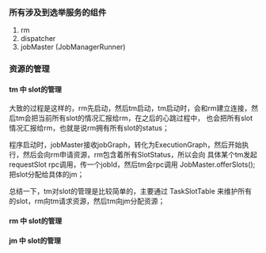 
### 所有涉及到选举服务的组件
1. rm
2. dispatcher
3. jobMaster (JobManagerRunner)


### 资源的管理

#### tm 中 slot的管理

大致的过程是这样的，rm先启动，然后tm启动，tm启动时，会和rm建立连接，然后tm会把当前所有slot的情况汇报给rm，在之后的心跳过程中，
也会把所有slot情况汇报给rm，也就是说rm拥有所有slot的status；

程序启动时，jobMaster接收jobGraph，转化为ExecutionGraph，然后开始执行，然后会向rm申请资源，rm包含着所有SlotStatus，所以会向
具体某个tm发起requestSlot rpc调用，传一个jobId，然后tm会rpc调用 JobMaster.offerSlots(); 把slot分配给具体的jm；

总结一下，tm对slot的管理是比较简单的，主要通过 TaskSlotTable 来维护所有的slot，rm向tm请求资源，然后tm向jm分配资源；


#### rm 中 slot的管理




#### jm 中 slot的管理
